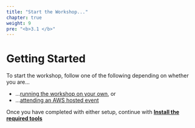 ```yaml
---
title: "Start the Workshop..."
chapter: true
weight: 9
pre: "<b>3.1 </b>"
---
```


# Getting Started
To start the workshop, follow one of the following depending on whether you are...

* ...[running the workshop on your own](self_paced.html), or
* ...[attending an AWS hosted event](aws_event.html)

Once you have completed with either setup, continue with [**Install the required tools**](/6_prerequisites/gettingstarted.html)
